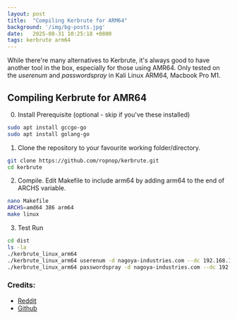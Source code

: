 ```yaml
---
layout: post
title:  "Compiling Kerbrute for ARM64"
background: '/img/bg-posts.jpg'
date:   2025-08-31 10:25:18 +0800
tags: kerbrute arm64
---
```


While there're many alternatives to Kerbrute, it's always good to have another tool in the box, especially for those using AMR64. Only tested on the *userenum* and *passwordspray* in Kali Linux ARM64, Macbook Pro M1.

## Compiling Kerbrute for AMR64
0. Install Prerequisite (optional - skip if you've these installed)
```bash
sudo apt install gccgo-go
sudo apt install golang-go
```
1. Clone the repository to your favourite working folder/directory.
```bash
git clone https://github.com/ropnop/kerbrute.git
cd kerbrute
```
2. Compile. Edit Makefile to include arm64 by adding arm64 to the end of ARCHS variable.
```bash
nano Makefile
ARCHS=amd64 386 arm64
make linux
```
3. Test Run
```bash
cd dist
ls -la
./kerbrute_linux_arm64
./kerbrute_linux_arm64 userenum -d nagoya-industries.com --dc 192.168.186.21 ~/Nagoya/users
./kerbrute_linux_arm64 passwordspray -d nagoya-industries.com --dc 192.168.186.21 ~/Nagoya/users Summer2023
```

### Credits:
* [Reddit](https://www.reddit.com/r/oscp/comments/wkyrq8/kerbrute_in_arm_based_kali/)
* [Github](https://github.com/ropnop/kerbrute/issues/50)
